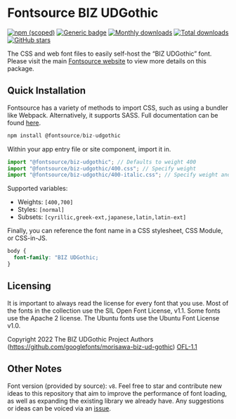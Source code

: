 # Fontsource BIZ UDGothic

[![npm (scoped)](https://img.shields.io/npm/v/@fontsource/biz-udgothic?color=brightgreen)](https://www.npmjs.com/package/@fontsource/biz-udgothic) [![Generic badge](https://img.shields.io/badge/fontsource-passing-brightgreen)](https://github.com/fontsource/fontsource) [![Monthly downloads](https://badgen.net/npm/dm/@fontsource/biz-udgothic)](https://github.com/fontsource/fontsource) [![Total downloads](https://badgen.net/npm/dt/@fontsource/biz-udgothic)](https://github.com/fontsource/fontsource) [![GitHub stars](https://img.shields.io/github/stars/fontsource/fontsource.svg?style=social&label=Star)](https://github.com/fontsource/fontsource/stargazers)

The CSS and web font files to easily self-host the “BIZ UDGothic” font. Please visit the main [Fontsource website](https://fontsource.org/fonts/biz-udgothic) to view more details on this package.

## Quick Installation

Fontsource has a variety of methods to import CSS, such as using a bundler like Webpack. Alternatively, it supports SASS. Full documentation can be found [here](https://fontsource.org/docs/introduction).

```javascript
npm install @fontsource/biz-udgothic
```

Within your app entry file or site component, import it in.

```javascript
import "@fontsource/biz-udgothic"; // Defaults to weight 400
import "@fontsource/biz-udgothic/400.css"; // Specify weight
import "@fontsource/biz-udgothic/400-italic.css"; // Specify weight and style

```

Supported variables:
- Weights: `[400,700]`
- Styles: `[normal]`
- Subsets: `[cyrillic,greek-ext,japanese,latin,latin-ext]`

Finally, you can reference the font name in a CSS stylesheet, CSS Module, or CSS-in-JS.

```css
body {
  font-family: "BIZ UDGothic;
}
```

## Licensing
It is important to always read the license for every font that you use.
Most of the fonts in the collection use the SIL Open Font License, v1.1. Some fonts use the Apache 2 license. The Ubuntu fonts use the Ubuntu Font License v1.0.

Copyright 2022 The BIZ UDGothic Project Authors (https://github.com/googlefonts/morisawa-biz-ud-gothic)
[OFL-1.1](http://scripts.sil.org/OFL)

## Other Notes
Font version (provided by source): `v8`.
Feel free to star and contribute new ideas to this repository that aim to improve the performance of font loading, as well as expanding the existing library we already have. Any suggestions or ideas can be voiced via an [issue](https://github.com/fontsource/fontsource/issues).